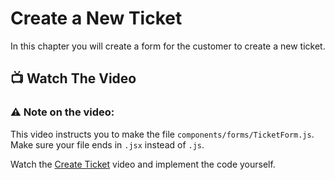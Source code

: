 # Create a New Ticket
In this chapter you will create a form for the customer to create a new ticket.

## 📺 Watch The Video

### ⚠️ Note on the video: 
This video instructs you to make the file `components/forms/TicketForm.js`. Make sure your file ends in `.jsx` instead of `.js`.

Watch the [Create Ticket](https://youtu.be/eczMnbF97YQ?si=oB_swKS-lxLD2fU9) video and implement the code yourself. 